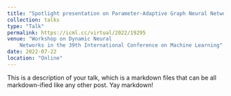 ```yaml
---
title: "Spotlight presentation on Parameter-Adaptive Graph Neural Networks"
collection: talks
type: "Talk"
permalink: https://icml.cc/virtual/2022/19295
venue: "Workshop on Dynamic Neural 
    Networks in the 39th International Conference on Machine Learning"
date: 2022-07-22
location: "Online"
---
```


This is a description of your talk, which is a markdown files that can be all markdown-ified like any other post. Yay markdown!
